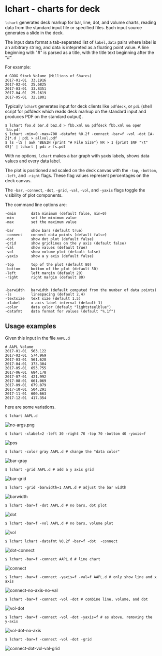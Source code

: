 # lchart - charts for deck

```lchart``` generates deck markup for  bar, line, dot, and volume charts, reading data from the standard input file or specified files. Each input source generates a slide in the deck.

The input data format a tab-separated list of ```label,data``` pairs where label is an arbitrary string, 
and data is intepreted as a floating point value. A line beginning with "#" is parsed as a title, 
with the title text beginning after the "#".

For example:

	# GOOG Stock Volume (Millions of Shares)
	2017-01-01	33.1916
	2017-02-01	25.6825
	2017-03-01	33.8351
	2017-04-01	25.1619
	2017-05-01	32.1801
	


Typically ```lchart``` generates input for deck clients like ```pdfdeck```, or ```pdi``` (shell script for pdfdeck which reads
deck markup on the standard input and produces PDF on the standard output).

    $ lchart foo.d bar.d baz.d > fbb.xml && pdfdeck fbb.xml && open fbb.pdf
	$ lchart -min=0 -max=700 -datafmt %0.2f -connect -bar=f -vol -dot [A-Z]*.d | pdi > allvol.pdf
    $ ls -lS | awk 'BEGIN {print "# File Size"} NR > 1 {print $NF "\t" $5}' | lchart | pdi > fs.pdf

With no options, ```lchart``` makes a bar graph with yaxis labels, shows data values and every data label.

The plot is positioned and scaled on the deck canvas with the 
```-top```, ```-bottom```, ```-left```, and ```-right``` flags. 
These flag values represent percentages on the deck canvas.

The  ```-bar```, ```-connect```, ```-dot```, ```-grid```, ```-val```, ```-vol```, and ```-yaxis``` 
flags toggle the visibility of plot components.  




The command line options are:

	-dmim       data minimum (default false, min=0)
	-min        set the minimum value
	-max        set the maximum value

	-bar        show bars (default true)
	-connect    connect data points (default false)
	-dot        show dot plot (default false)
	-grid       show gridlines on the y axis (default false)
	-val        show values (default true)
	-vol        show volume plot (default false)
	-yaxis      show a y axis (default false)
	
	-top        top of the plot (default 80)
	-bottom     bottom of the plot (default 30)
	-left       left margin (default 20)
	-right      right margin (default 80)
	
	
	-barwidth   barwidth (default computed from the number of data points)
	-ls         linespacing (default 2.4)
	-textsize   text size (default 1.5)
	-xlabel     x axis label interval (default 1)
	-color      data color (default "lightsteelblue")
	-datafmt    data format for values (default "%.1f")


## Usage examples

Given this input in the file ```AAPL.d```

	# AAPL Volume
	2017-01-01	563.122
	2017-02-01	574.969
	2017-03-01	561.628
	2017-04-01	373.304
	2017-05-01	653.755
	2017-06-01	684.178
	2017-07-01	421.992
	2017-08-01	661.069
	2017-09-01	679.879
	2017-10-01	504.291
	2017-11-01	600.663
	2017-12-01	417.354

here are some variations.

	$ lchart AAPL.d

![no-args.png](no-args.png)

	$ lchart -xlabel=2 -left 30 -right 70 -top 70 -bottom 40 -yaxis=f

![pos](pos.png)

	$ lchart -color gray AAPL.d # change the "data color"

![bar-gray](bar-gray.png)

	$ lchart -grid AAPL.d # add a y axis grid

![bar-grid](bar-grid.png)

	$ lchart -grid -barwidth=1 AAPL.d # adjust the bar width

![barwidth](barwidth.png)

	$ lchart -bar=f -dot AAPL.d # no bars, dot plot

![dot](dot.png)

	$ lchart -bar=f -vol AAPL.d # no bars, volume plot

![vol](vol.png)

	$ lchart lchart -datafmt %0.2f -bar=f -dot  -connect  

![dot-connect](dot-connect.png)

	$ lchart -bar=f -connect AAPL.d # line chart

![connect](connect.png)

	$ lchart -bar=f -connect -yaxis=f -val=f AAPL.d # only show line and x axis

![connect-no-axis-no-val](connect-no-axis-no-val.png)

	$ lchart -bar=f -connect -vol -dot # combine line, volume, and dot

![vol-dot](vol-dot.png)

	$ lchart -bar=f -connect -vol -dot -yaxis=f # as above, removing the y-axis

![vol-dot-no-axis](vol-dot-no-axis.png)

	$ lchart -bar=f -connect -vol -dot -grid 

![connect-dot-vol-val-grid](connect-dot-vol-val-grid.png)


